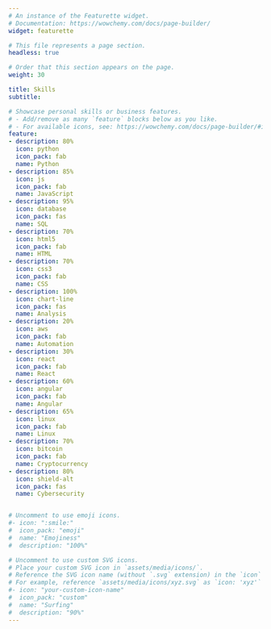 ```yaml
---
# An instance of the Featurette widget.
# Documentation: https://wowchemy.com/docs/page-builder/
widget: featurette

# This file represents a page section.
headless: true

# Order that this section appears on the page.
weight: 30

title: Skills
subtitle:

# Showcase personal skills or business features.
# - Add/remove as many `feature` blocks below as you like.
# - For available icons, see: https://wowchemy.com/docs/page-builder/#icons
feature:
- description: 80%
  icon: python
  icon_pack: fab
  name: Python
- description: 85%
  icon: js
  icon_pack: fab
  name: JavaScript
- description: 95%
  icon: database
  icon_pack: fas
  name: SQL
- description: 70%
  icon: html5
  icon_pack: fab
  name: HTML
- description: 70%
  icon: css3
  icon_pack: fab
  name: CSS
- description: 100%
  icon: chart-line
  icon_pack: fas
  name: Analysis
- description: 20%
  icon: aws
  icon_pack: fab
  name: Automation
- description: 30%
  icon: react
  icon_pack: fab
  name: React
- description: 60%
  icon: angular
  icon_pack: fab
  name: Angular
- description: 65%
  icon: linux
  icon_pack: fab
  name: Linux
- description: 70%
  icon: bitcoin
  icon_pack: fab
  name: Cryptocurrency
- description: 80%
  icon: shield-alt
  icon_pack: fas
  name: Cybersecurity


# Uncomment to use emoji icons.
#- icon: ":smile:"
#  icon_pack: "emoji"
#  name: "Emojiness"
#  description: "100%"  

# Uncomment to use custom SVG icons.
# Place your custom SVG icon in `assets/media/icons/`.
# Reference the SVG icon name (without `.svg` extension) in the `icon` field.
# For example, reference `assets/media/icons/xyz.svg` as `icon: 'xyz'`
#- icon: "your-custom-icon-name"
#  icon_pack: "custom"
#  name: "Surfing"
#  description: "90%"
---
```

